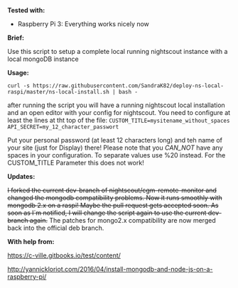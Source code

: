__Tested with:__

- Raspberry Pi 3: Everything works nicely now

__Brief:__

Use this script to setup a complete local running nightscout instance with a local mongoDB instance

__Usage:__

`curl -s https://raw.githubusercontent.com/SandraK82/deploy-ns-local-raspi/master/ns-local-install.sh | bash -`

after running the script you will have a running nightscout local installation and an open editor with your config for nightscout. You need to configure at least the lines at tht top of the file:
`CUSTOM_TITLE=mysitename_without_spaces`
`API_SECRET=my_12_character_passwort`

Put your personal password (at least 12 characters long) and teh name of your site (just for Display) there!
Please note that you _CAN_NOT_ have any spaces in your configuration. To separate values use %20 instead. For the CUSTOM_TITLE Parameter this does not work!

__Updates:__

~~I forked the current dev-branch of nightscout/cgm-remote-monitor and changed the mongodb compatibility problems. Now it runs smoothly with mongodb 2.x on a raspi!
Maybe the pull request gets accepted soon. As soon as I´m notified, I will change the script again to use the current dev-branch again.~~
The patches for mongo2.x compatibility are now merged back into the official deb branch.

__With help from:__

https://c-ville.gitbooks.io/test/content/

http://yannickloriot.com/2016/04/install-mongodb-and-node-js-on-a-raspberry-pi/
